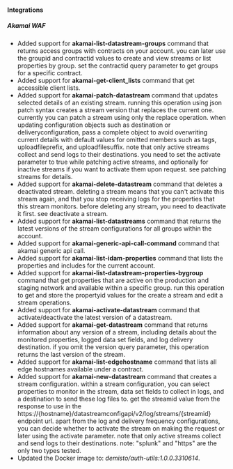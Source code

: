 
#### Integrations

##### Akamai WAF

- Added support for **akamai-list-datastream-groups** command that returns access groups with contracts on your account. you can later use the groupid and contractid values to create and view streams or list properties by group. set the contractid query parameter to get groups for a specific contract.
- Added support for **akamai-get-client_lists** command that get accessible client lists.
- Added support for **akamai-patch-datastream** command that updates selected details of an existing stream. running this operation using json patch syntax creates a stream version that replaces the current one. currently you can patch a stream using only the replace operation. when updating configuration objects such as destination or deliveryconfiguration, pass a complete object to avoid overwriting current details with default values for omitted members such as tags, uploadfileprefix, and uploadfilesuffix. note that only active streams collect and send logs to their destinations. you need to set the activate parameter to true while patching active streams, and optionally for inactive streams if you want to activate them upon request. see patching streams for details.
- Added support for **akamai-delete-datastream** command that deletes a deactivated stream. deleting a stream means that you can't activate this stream again, and that you stop receiving logs for the properties that this stream monitors. before deleting any stream, you need to deactivate it first. see deactivate a stream.
- Added support for **akamai-list-datastreams** command that returns the latest versions of the stream configurations for all groups within the account.
- Added support for **akamai-generic-api-call-command** command that akamai generic api call.
- Added support for **akamai-list-idam-properties** command that lists the properties and includes for the current account.
- Added support for **akamai-list-datastream-properties-bygroup** command that get properties that are active on the production and staging network and available within a specific group. run this operation to get and store the propertyid values for the create a stream and edit a stream operations.
- Added support for **akamai-activate-datastream** command that activate/deactivate the latest version of a datastream.
- Added support for **akamai-get-datastream** command that returns information about any version of a stream, including details about the monitored properties, logged data set fields, and log delivery destination. if you omit the version query parameter, this operation returns the last version of the stream.
- Added support for **akamai-list-edgehostname** command that lists all edge hostnames available under a contract.
- Added support for **akamai-new-datastream** command that creates a stream configuration. within a stream configuration, you can select properties to monitor in the stream, data set fields to collect in logs, and a destination to send these log files to. get the streamid value from the response to use in the https://{hostname}/datastreamconfigapi/v2/log/streams/{streamid} endpoint url. apart from the log and delivery frequency configurations, you can decide whether to activate the stream on making the request or later using the activate parameter. note that only active streams collect and send logs to their destinations. note: "splunk" and "https" are the only two types tested.
- Updated the Docker image to: *demisto/auth-utils:1.0.0.3310614*.

